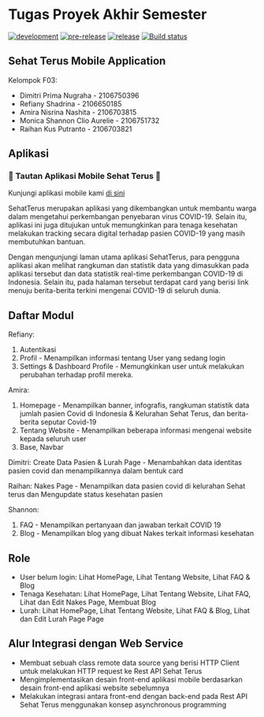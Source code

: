 # Tugas Proyek Akhir Semester

[![development](https://github.com/amiransht/sehat-terus-mobile/actions/workflows/development.yml/badge.svg)](https://github.com/amiransht/sehat-terus-mobile/blob/main/.github/workflows/development.yml)
[![pre-release](https://github.com/amiransht/sehat-terus-mobile/actions/workflows/pre-release.yml/badge.svg)](https://github.com/amiransht/sehat-terus-mobile/blob/main/.github/workflows/pre-release.yml)
[![release](https://github.com/amiransht/sehat-terus-mobile/actions/workflows/release.yml/badge.svg)](https://github.com/amiransht/sehat-terus-mobile/blob/main/.github/workflows/release.yml)
[![Build status](https://build.appcenter.ms/v0.1/apps/1256feb0-8961-4072-bf1b-1bebf1e53756/branches/main/badge)](https://appcenter.ms)
## Sehat Terus Mobile Application

Kelompok F03:

- Dimitri Prima Nugraha - 2106750396
- Refiany Shadrina - 2106650185
- Amira Nisrina Nashita - 2106703815
- Monica Shannon Clio Aurelie - 2106751732
- Raihan Kus Putranto - 2106703821


## Aplikasi

### 🚀 Tautan Aplikasi Mobile Sehat Terus  🚀
Kunjungi aplikasi mobile kami [di sini](https://install.appcenter.ms/orgs/sehat-terus/apps/sehat-terus-mobile/distribution_groups/public/releases/1)


SehatTerus merupakan aplikasi yang dikembangkan untuk membantu warga dalam mengetahui perkembangan penyebaran virus COVID-19. Selain itu, aplikasi ini juga ditujukan untuk memungkinkan para tenaga kesehatan melakukan tracking secara digital terhadap pasien COVID-19 yang masih membutuhkan bantuan.

Dengan mengunjungi laman utama aplikasi SehatTerus, para pengguna aplikasi akan melihat rangkuman dan statistik data yang dimasukkan pada aplikasi tersebut dan data statistik real-time perkembangan COVID-19 di Indonesia. Selain itu, pada halaman tersebut terdapat card yang berisi link menuju berita-berita terkini mengenai COVID-19 di seluruh dunia.

## Daftar Modul
Refiany: 
1. Autentikasi 
2. Profil - Menampilkan informasi tentang User yang sedang login
3. Settings & Dashboard Profile - Memungkinkan user untuk melakukan perubahan terhadap profil mereka.

Amira:
1. Homepage - Menampilkan banner, infografis, rangkuman statistik data jumlah pasien Covid di Indonesia & Kelurahan Sehat Terus, dan berita-berita seputar Covid-19
2. Tentang Website - Menampilkan beberapa informasi mengenai website kepada seluruh user
3. Base, Navbar

Dimitri:
Create Data Pasien & Lurah Page - Menambahkan data identitas pasien covid dan menampilkannya dalam bentuk card

Raihan:
Nakes Page - Menampilkan data pasien covid di kelurahan Sehat terus dan Mengupdate status kesehatan pasien

Shannon:
1. FAQ - Menampilkan pertanyaan dan jawaban terkait COVID 19
2. Blog - Menampilkan blog yang dibuat Nakes terkait informasi kesehatan


## Role
- User belum login: Lihat HomePage, Lihat Tentang Website, Lihat FAQ & Blog
- Tenaga Kesehatan: Lihat HomePage, Lihat Tentang Website, Lihat FAQ, Lihat dan Edit Nakes Page, Membuat Blog
- Lurah: Lihat HomePage, Lihat Tentang Website, Lihat FAQ & Blog, Lihat dan Edit Lurah Page Page

## Alur Integrasi dengan Web Service
- Membuat sebuah class remote data source yang berisi HTTP Client untuk melakukan HTTP request ke Rest API Sehat Terus
- Mengimplementasikan desain front-end aplikasi mobile berdasarkan desain front-end aplikasi website sebelumnya
- Melakukan integrasi antara front-end dengan back-end pada Rest API Sehat Terus menggunakan konsep asynchronous programming
